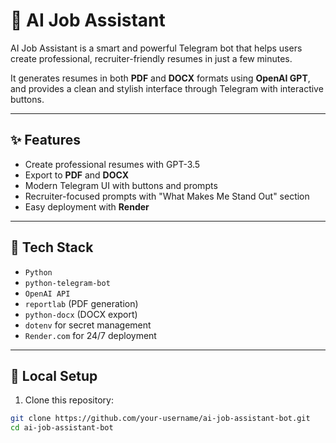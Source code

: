 # 🤖 AI Job Assistant

AI Job Assistant is a smart and powerful Telegram bot that helps users create professional, recruiter-friendly resumes in just a few minutes.

It generates resumes in both **PDF** and **DOCX** formats using **OpenAI GPT**, and provides a clean and stylish interface through Telegram with interactive buttons.

---

## ✨ Features

- Create professional resumes with GPT-3.5
- Export to **PDF** and **DOCX**
- Modern Telegram UI with buttons and prompts
- Recruiter-focused prompts with "What Makes Me Stand Out" section
- Easy deployment with **Render**

---

## 🧠 Tech Stack

- `Python`
- `python-telegram-bot`
- `OpenAI API`
- `reportlab` (PDF generation)
- `python-docx` (DOCX export)
- `dotenv` for secret management
- `Render.com` for 24/7 deployment

---

## 🔧 Local Setup

1. Clone this repository:

```bash
git clone https://github.com/your-username/ai-job-assistant-bot.git
cd ai-job-assistant-bot